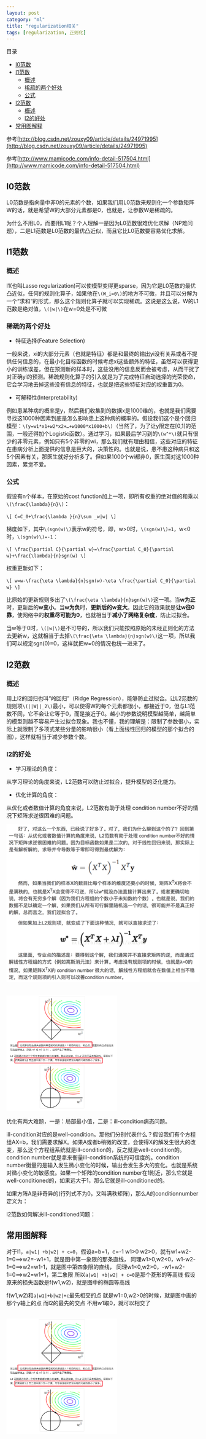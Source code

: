 ```yaml
---
layout: post
category: "ml"
title: "regularization相关"
tags: [regularization, 正则化]
---
```


目录

<!-- TOC -->

- [l0范数](#l0范数)
- [l1范数](#l1范数)
    - [概述](#概述)
    - [稀疏的两个好处](#稀疏的两个好处)
    - [公式](#公式)
- [l2范数](#l2范数)
    - [概述](#概述-1)
    - [l2的好处](#l2的好处)
- [常用图解释](#常用图解释)

<!-- /TOC -->

参考[http://blog.csdn.net/zouxy09/article/details/24971995](http://blog.csdn.net/zouxy09/article/details/24971995)

参考[http://www.mamicode.com/info-detail-517504.html](http://www.mamicode.com/info-detail-517504.html)

## l0范数

L0范数是指向量中非0的元素的个数，如果我们用L0范数来规则化一个参数矩阵W的话，就是希望W的大部分元素都是0，也就是，让参数W是稀疏的。

为什么不用L0，而要用L1呢？个人理解一是因为L0范数很难优化求解（NP难问题），二是L1范数是L0范数的最优凸近似，而且它比L0范数要容易优化求解。

## l1范数

### 概述

l1(也叫Lasso regularization)可以使模型变得更sparse，因为它是L0范数的最优凸近似，任何的规则化算子，如果他在`\(W_i=0\)`的地方不可微，并且可以分解为一个“求和”的形式，那么这个规则化算子就可以实现稀疏。这说是这么说，W的L1范数是绝对值，`\(|w|\)`在w=0处是不可微

### 稀疏的两个好处

+ 特征选择(Feature Selection)

一般来说，xi的大部分元素（也就是特征）都是和最终的输出yi没有关系或者不提供任何信息的，在最小化目标函数的时候考虑xi这些额外的特征，虽然可以获得更小的训练误差，但在预测新的样本时，这些没用的信息反而会被考虑，从而干扰了对正确yi的预测。稀疏规则化算子的引入就是为了完成特征自动选择的光荣使命，它会学习地去掉这些没有信息的特征，也就是把这些特征对应的权重置为0。

+ 可解释性(Interpretability)

例如患某种病的概率是y，然后我们收集到的数据x是1000维的，也就是我们需要寻找这1000种因素到底是怎么影响患上这种病的概率的。假设我们这个是个回归模型：`\(y=w1*x1+w2*x2+…+w1000*x1000+b\)`（当然了，为了让y限定在[0,1]的范围，一般还得加个Logistic函数）。通过学习，如果最后学习到的`\(w^*\)`就只有很少的非零元素，例如只有5个非零的wi，那么我们就有理由相信，这些对应的特征在患病分析上面提供的信息是巨大的，决策性的。也就是说，患不患这种病只和这5个因素有关，那医生就好分析多了。但如果1000个wi都非0，医生面对这1000种因素，累觉不爱。

### 公式

假设有n个样本，在原始的cost function加上一项，即所有权重的绝对值的和乘以`\(\frac{\lambda}{n}\)`：

`\[
C=C_0+\frac{\lambda }{n}\sum _w|w|
\]`

梯度如下，其中`\(sgn(w)\)`表示w的符号，即，w>0时，`\(sgn(w)\)=1`，w<0时，`\(sgn(w)\)=-1`：

`\[
\frac{\partial C}{\partial w}=\frac{\partial C_0}{\partial w}+\frac{\lambda}{n}sgn(w)
\]`

权重更新如下：

`\[
w=w-\frac{\eta \lambda}{n}sgn(w)-\eta \frac{\partial C_0}{\partial w}
\]`

比原始的更新规则多出了`\(\frac{\eta \lambda}{n}sgn(w)\)`这一项。当**w为正**时，更新后的**w变小**。当**w为负**时，**更新后的w变大**。因此它的效果就是**让w往0靠**，使网络中的**权重尽可能为0**，也就相当于**减小了网络复杂度**，防止过拟合。

当w等于0时，`\(|w|\)`是不可导的，所以我们只能按照原始的未经正则化的方法去更新w，这就相当于去掉`\(\frac{\eta \lambda}{n}sgn(w)\)`这一项，所以我们可以规定sgn(0)=0，这样就把w=0的情况也统一进来了。

## l2范数

### 概述

用上l2的回归也叫“岭回归”（Ridge Regression），能够防止过拟合。让L2范数的规则项`\(||W||_2\)`最小，可以使得W的每个元素都很小，都接近于0，但与L1范数不同，它不会让它等于0，而是接近于0。越小的参数说明模型越简单，越简单的模型则越不容易产生过拟合现象。我也不懂，我的理解是：限制了参数很小，实际上就限制了多项式某些分量的影响很小（看上面线性回归的模型的那个拟合的图），这样就相当于减少参数个数。

### l2的好处

+ 学习理论的角度：

从学习理论的角度来说，L2范数可以防止过拟合，提升模型的泛化能力。

+ 优化计算的角度：

从优化或者数值计算的角度来说，L2范数有助于处理 condition number不好的情况下矩阵求逆很困难的问题。

![l2-improve-condition-number.png](https://raw.githubusercontent.com/daiwk/dl.ai/master/c2/imgs/l2-improve-condition-number.png)

<html>
<br/>
<img src='../assets/l1l2-pictures.png' style='max-height: 300px'/>
<br/>
</html>


优化有两大难题，一是：局部最小值，二是：ill-condition病态问题。

ill-condition对应的是well-condition。那他们分别代表什么？假设我们有个方程组AX=b，我们需要求解X。如果A或者b稍微的改变，会使得X的解发生很大的改变，那么这个方程组系统就是ill-condition的，反之就是well-condition的。condition number就是拿来衡量ill-condition系统的可信度的。condition number衡量的是输入发生微小变化的时候，输出会发生多大的变化。也就是系统对微小变化的敏感度。如果一个矩阵的condition number在1附近，那么它就是well-conditioned的，如果远大于1，那么它就是ill-conditioned的。

如果方阵A是非奇异的(行列式不为0，又叫满秩矩阵)，那么A的conditionnumber定义为：


l2范数如何解决ill-conditioned问题：


## 常用图解释

对于l1，```a|w1| +b|w2| + c=0```，假设a=b=1，c=-1
w1>0 w2>0，就有w1+w2-1=0==>w2=-w1+1，就是图中第一象限的那条直线，
同理w1>0,w2<0，w1-w2-1=0==>w2=w1-1，就是图中第四象限的直线，
同理w1<0,w2>0，-w1+w2-1=0==>w2=w1+1，第二象限
所以```a|w1| +b|w2| + c=0```是那个菱形的等高线
假设原来的损失函数是f(w1,w2)，就是图中的椭圆等高线

f(w1,w2)和```a|w1|+b|w2|+c```最先相交的点 就是w1=0,w2>0的时候，就是图中画的那个y轴上的点
而l2的最先的交点 不用w1取0，就可以相交了



<html>
<br/>
<img src='../assets/l1l2-pictures.png' style='max-height: 300px'/>
<br/>
</html>
